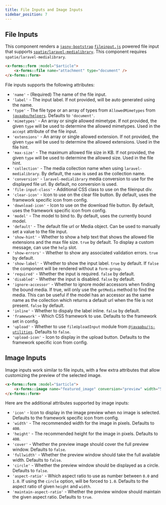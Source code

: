 ```yaml
---
title: File Inputs and Image Inputs
sidebar_position: 7
---
```


## File Inputs

This component renders a [`jasny-bootstrap`](https://www.jasny.net/bootstrap) [`fileinput.js`](https://www.jasny.net/bootstrap/components/#fileinput) powered file input that supports [`spatie/laravel-medialibrary`](https://spatie.be/docs/laravel-medialibrary). This component requires `spatie/laravel-medialibrary`.

```html
<x-forms::form :model="$article">
    <x-forms::file name="attachment" type="document" />
</x-forms::form>
```

File inputs supports the following attributes:
- `'name'` - (Required) The name of the file input.
- `'label'` - The input label. If not provided, will be auto generated using the name.
- `'type'` - The file type or an array of types from `AllowedMimetypes` from [`javaabu/helpers`](https://github.com/Javaabu/helpers). Defaults to `'document'`.
- `'mimetypes'` - An array or single allowed mimetype. If not provided, the given `type` will be used to determine the allowed mimetypes. Used in the `accept` attribute of the file input.
- `'extensions'` - An array or single allowed extension. If not provided, the given `type` will be used to determine the allowed extensions. Used in the file hint.
- `'max-size'` - The maximum allowed file size in KB. If not provided, the given `type` will be used to determine the allowed size. Used in the file hint.
- `'collection'` - The media collection name when using `laravel-medialibrary`. By default, the `name` is used as the collection name.
- `'conversion'` - `laravel-medialibrary` media conversion to use for the displayed file url. By default, no conversion is used.
- `'file-input-class'` - Additional CSS class to use on the fileinput div.
- `'clear-icon'` - Icon to use on the clear file button. By default, uses the framework specific icon from config.
- `'download-icon'` - Icon to use on the download file button. By default, uses the framework specific icon from config.
- `'model'` - The model to bind to. By default, uses the currently bound model.
- `'default'` - The default file url or Media object. Can be used to manually set a value to the file input.
- `'show-hint'` - Whether to show a help text that shows the allowed file extensions and the max file size. `true` by default. To display a custom message, can use the `help` slot.
- `'show-errors'` - Whether to show any associated validation errors. `true` by default.
- `'show-label'` - Whether to show the input label. `true` by default. If `false` the component will be rendered without a `form-group`.
- `'required'` - Whether the input is required. `false` by default.
- `'disabled'` - Whether the input is disabled. `false` by default.
- `'ignore-accessor'` - Whether to ignore model accessors when finding the bound media. If true, will only use the `getMedia` method to find the media. This can be useful if the model has an accessor as the same name as the collection which returns a default url when the file is not present. `false` by default.
- `'inline'` - Whether to dispaly the label inline. `false` by default.
- `'framework'` - Which CSS framework to use. Defaults to the framework set in config.
- `'upload'` - Whether to use `fileUploadInput` module from [`@javaabu/js-utilities`](https://github.com/Javaabu/js-utilities). Defaults to `false`.
- `'upload-icon'` - Icon to display in the upload button. Defaults to the framework specific icon from config.

## Image Inputs

Image inputs work similar to file inputs, with a few extra attributes that allow customizing the preview of the selected image.

```html
<x-forms::form :model="$article">
    <x-forms::image name="featured_image" conversion="preview" width="500" height="500" />
</x-forms::form>
```

Here are the additional attributes supported by image inputs:
- `'icon'` - Icon to display in the image preview when no image is selected. Defaults to the framework specific icon from config.
- `'width'` - The recommended width for the image in pixels. Defaults to `400`.
- `'height'` - The recommended height for the image in pixels. Defaults to `400`.
- `'cover'` - Whether the preview image should cover the full preview window. Defaults to `false`.
- `'fullwidth'` - Whether the preview window should take the full available width. Defaults to `false`.
- `'circle'` - Whether the preview window should be displayed as a circle. Defaults to `false`.
- `'aspect-ratio'` - Which aspect ratio to use as number between `0.0` and `1.0`. If using the `circle` option, will be forced to `1.0`. Defaults to the aspect ratio of given `height` and `width`.
- `'maintain-aspect-ratio'` - Whether the preview window should maintain the given aspect ratio. Defaults to `true`.
